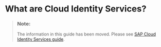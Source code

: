 <!-- loio4705b2e8a5b84704a62871a7d225d3d3 -->

# What are Cloud Identity Services?



> ### Note:  
> The information in this guide has been moved. Please see [SAP Cloud Identity Services guide](https://help.sap.com/docs/cloud-identity-services/cloud-identity-services/landing-page?version=Cloud).

